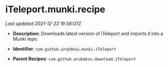 # iTeleport.munki.recipe

_Last updated 2021-12-23 19:58:07Z_

- **Description**: Downloads latest version of iTeleport and imports it into a Munki repo.

- **Identifier**: `com.github.arubdesu.munki.iTeleport`

- **Parent Recipes**: `com.github.arubdesu.download.iTeleport`